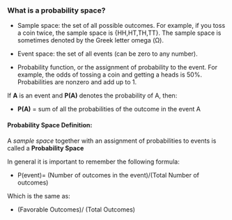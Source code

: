 ### What is a probability space?

- Sample space: the set of all possible outcomes. For example, if you toss a coin twice, the sample space is {HH,HT,TH,TT}. The sample space is sometimes denoted by the Greek letter omega (Ω).

- Event space: the set of all events (can be zero to any number).

- Probability function, or the assignment of probability to the event. For example, the odds of tossing a coin and getting a heads is 50%. Probabilities are nonzero and add up to 1.

If **A** is an event and **P(A)** denotes the probability of A, then:
- **P(A)** = sum of all the probabilities of the outcome in the event A

#### Probability Space Definition:
A _sample space_ together with an assignment of probabilities to events is called a **Probability Space**

In general it is important to remember the following formula:

- P(event)= (Number of outcomes in the event)/(Total Number of outcomes)

Which is the same as:

- (Favorable Outcomes)/ (Total Outcomes)
